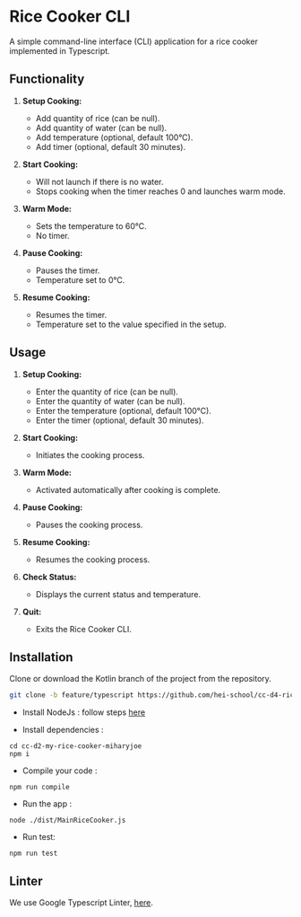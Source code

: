 # Rice Cooker CLI

A simple command-line interface (CLI) application for a rice cooker implemented in Typescript.

## Functionality

1. **Setup Cooking:**

   - Add quantity of rice (can be null).
   - Add quantity of water (can be null).
   - Add temperature (optional, default 100°C).
   - Add timer (optional, default 30 minutes).

2. **Start Cooking:**

   - Will not launch if there is no water.
   - Stops cooking when the timer reaches 0 and launches warm mode.

3. **Warm Mode:**

   - Sets the temperature to 60°C.
   - No timer.

4. **Pause Cooking:**

   - Pauses the timer.
   - Temperature set to 0°C.

5. **Resume Cooking:**
   - Resumes the timer.
   - Temperature set to the value specified in the setup.

## Usage

1. **Setup Cooking:**

   - Enter the quantity of rice (can be null).
   - Enter the quantity of water (can be null).
   - Enter the temperature (optional, default 100°C).
   - Enter the timer (optional, default 30 minutes).

2. **Start Cooking:**

   - Initiates the cooking process.

3. **Warm Mode:**

   - Activated automatically after cooking is complete.

4. **Pause Cooking:**

   - Pauses the cooking process.

5. **Resume Cooking:**

   - Resumes the cooking process.

6. **Check Status:**

   - Displays the current status and temperature.

7. **Quit:**
   - Exits the Rice Cooker CLI.

## Installation
Clone or download the Kotlin branch of the project from the repository.

   ```bash
   git clone -b feature/typescript https://github.com/hei-school/cc-d4-rice-cooker-ci-miharyjoe.git
   ```

- Install NodeJs : follow steps [here](https://nodejs.org/en/download)

- Install dependencies :
```
cd cc-d2-my-rice-cooker-miharyjoe
npm i
```

- Compile your code :
```
npm run compile
```

- Run the app :
```
node ./dist/MainRiceCooker.js
```

- Run test:
```
npm run test
```
## Linter

We use Google Typescript Linter, [here](https://github.com/google/gts?fbclid=IwAR0o0gbV_gbbpv3rX8B2xFuhTkmr5Ee_qxV9Rpv7KI0egUVXBaUhskkvgps).


